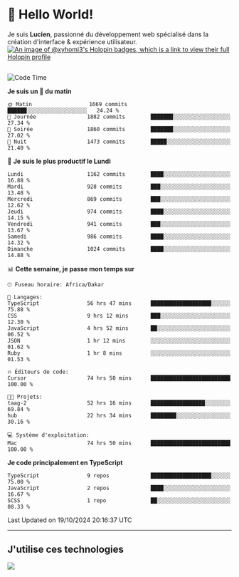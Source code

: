 # 👋 Hello World!

Je suis **Lucien**, passionné du développement web spécialisé dans la création d'interface & expérience utilisateur.
[![An image of @xyhomi3's Holopin badges, which is a link to view their full Holopin profile](https://holopin.me/xyhomi3)](https://holopin.io/@xyhomi3)

##

<!--START_SECTION:waka-->
![Code Time](http://img.shields.io/badge/Code%20Time-2%2C352%20hrs%2035%20mins-blue)

**Je suis un 🐤 du matin** 

```text
🌞 Matin                  1669 commits        ██████░░░░░░░░░░░░░░░░░░░   24.24 % 
🌆 Journée                1882 commits        ███████░░░░░░░░░░░░░░░░░░   27.34 % 
🌃 Soirée                 1860 commits        ███████░░░░░░░░░░░░░░░░░░   27.02 % 
🌙 Nuit                   1473 commits        █████░░░░░░░░░░░░░░░░░░░░   21.40 % 
```
📅 **Je suis le plus productif le Lundi** 

```text
Lundi                    1162 commits        ████░░░░░░░░░░░░░░░░░░░░░   16.88 % 
Mardi                    928 commits         ███░░░░░░░░░░░░░░░░░░░░░░   13.48 % 
Mercredi                 869 commits         ███░░░░░░░░░░░░░░░░░░░░░░   12.62 % 
Jeudi                    974 commits         ████░░░░░░░░░░░░░░░░░░░░░   14.15 % 
Vendredi                 941 commits         ███░░░░░░░░░░░░░░░░░░░░░░   13.67 % 
Samedi                   986 commits         ████░░░░░░░░░░░░░░░░░░░░░   14.32 % 
Dimanche                 1024 commits        ████░░░░░░░░░░░░░░░░░░░░░   14.88 % 
```


📊 **Cette semaine, je passe mon temps sur** 

```text
🕑︎ Fuseau horaire: Africa/Dakar

💬 Langages: 
TypeScript               56 hrs 47 mins      ███████████████████░░░░░░   75.88 % 
CSS                      9 hrs 12 mins       ███░░░░░░░░░░░░░░░░░░░░░░   12.30 % 
JavaScript               4 hrs 52 mins       ██░░░░░░░░░░░░░░░░░░░░░░░   06.52 % 
JSON                     1 hr 12 mins        ░░░░░░░░░░░░░░░░░░░░░░░░░   01.62 % 
Ruby                     1 hr 8 mins         ░░░░░░░░░░░░░░░░░░░░░░░░░   01.53 % 

🔥 Éditeurs de code: 
Cursor                   74 hrs 50 mins      █████████████████████████   100.00 % 

🐱‍💻 Projets: 
taag-2                   52 hrs 16 mins      █████████████████░░░░░░░░   69.84 % 
hub                      22 hrs 34 mins      ████████░░░░░░░░░░░░░░░░░   30.16 % 

💻 Système d'exploitation: 
Mac                      74 hrs 50 mins      █████████████████████████   100.00 % 
```

**Je code principalement en TypeScript** 

```text
TypeScript               9 repos             ███████████████████░░░░░░   75.00 % 
JavaScript               2 repos             ████░░░░░░░░░░░░░░░░░░░░░   16.67 % 
SCSS                     1 repo              ██░░░░░░░░░░░░░░░░░░░░░░░   08.33 % 
```




 Last Updated on 19/10/2024 20:16:37 UTC
<!--END_SECTION:waka-->
---

## J'utilise ces technologies

<p align="left">
  <a href="https://skillicons.dev">
    <img src="https://skillicons.dev/icons?i=ts,js,md,scss,tailwind,react,docker,express,astro,vite,nextjs,vercel,figma,ableton" />
  </a>
</p>

